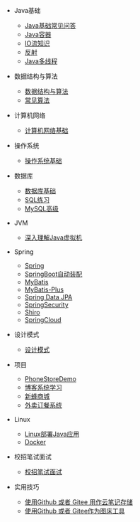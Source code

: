 - Java基础
  - [Java基础常见问答](Notes/Java)
  - [Java容器](Notes/容器)
  - [IO流知识](Notes/IO.md)
  - [反射](Notes/反射)
  - [Java多线程](Notes/Java多线程.md)
  
- 数据结构与算法
  - [数据结构与算法](Notes/数据结构与算法.md)
  - [常见算法](Notes/常见算法.md)

- 计算机网络
  - [计算机网络基础](Notes/计算机网络.md)

- 操作系统
  - [操作系统基础](Notes/操作系统.md)

- 数据库
  - [数据库基础](Notes/数据库.md)
  - [SQL练习](Notes/SQL练习.md)
  - [MySQL高级](Notes/MySQL高级)
  
- JVM
  - [深入理解Java虚拟机](Notes/JVM.md)

- Spring
  - [Spring](Notes/Spring知识点总结.md)
  - [SpringBoot自动装配](Notes/SpringBoot自动装配.md)
  - [MyBatis](Notes/MyBatis.md)
  - [MyBatis-Plus](Notes/MyBatis-Plus.md)
  - [Spring Data JPA](Notes/SpringDataJPA.md)
  - [SpringSecurity](Notes/SpringSecurity)
  - [Shiro](Notes/Shiro.md)
  - [SpringCloud](Notes/SpringCloud)
  
- 设计模式
  - [设计模式](Notes/设计模式.md)

- 项目
  - [PhoneStoreDemo](Notes/PhoneStoreDemo.md)
  - [博客系统学习](Notes/博客系统学习.md)
  - [新蜂商城](Notes/新蜂商城)
  - [外卖订餐系统](Notes/外卖订餐系统)

- Linux
  - [Linux部署Java应用](Notes/Linux部署Java应用)
  - [Docker](Notes/Docker)
  
- 校招笔试面试
  - [校招笔试面试](Notes/校招笔试面试.md)

- 实用技巧
  - [使用Github 或者 Gitee 用作云笔记存储](Notes/Github使用.md)
  - [使用Github 或者 Gitee作为图床工具](Notes/Github使用.md)

